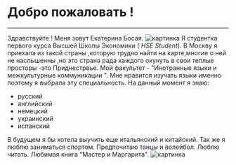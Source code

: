 # Добро пожаловать !
***
Здравствуйте !
Меня зовут Екатерина Босая.
![картинка](https://vk.com/id97575475?z=photo97575475_456242614%2Falbum97575475_0%2Frev) 
Я студентка первого курса Высшей Школы Экономики ( *HSE Student*). В Москву я приехала из такой страны ,которую трудно найти на карте,многие о ней не наслышенны ,но это страна рада каждого окунуть в свои теплые просторы  -это Приднестрвье. Мой факультет - "Инотранные языки и межкультурные коммуникации ". Мне нравится изучать языки именно поэтому я выбрала эту специальность. На данный момент я знаю:
+ русский 
+ английский 
+ немецкий 
+ украинский 
+ испанский

В будущем я бы хотела выучить еще итальянский и китайский. 
Так же я люблю заниматься спортом. Предпочитаю танцы и волейбол. Люблю  читать. Любимая книга "Мастер и Маргарита".
![картинка](http://knijky.ru/sites/default/files/styles/264x390/public/31583.jpg?itok=rm1YiVJV)
